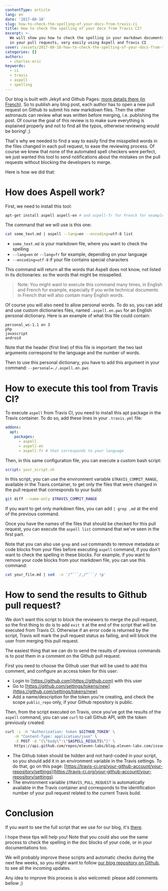 ```yaml
---
contentType: article
lang: en
date: '2017-08-18'
slug: how-to-check-the-spelling-of-your-docs-from-travis-ci
title: How to check the spelling of your docs from Travis CI?
excerpt: >-
  We will show you how to check the spelling in your markdown documents, changed
  in your pull requests, very easily using Aspell and Travis CI
cover: /assets/2017-08-18-how-to-check-the-spelling-of-your-docs-from-travis-ci/typing.jpg
categories: []
authors:
  - charles-eric
keywords:
  - ci
  - travis
  - aspell
  - spelling
---
```


Our blog is built with Jekyll and Github Pages: [more details there (in French)]({BASE_URL}/fr/migration-du-blog/). So to publish any blog post, each author has to open a new pull request on Github to submit his new markdown files.
Then the other astronauts can review what was written before merging, i.e. publishing the post. Of course the goal of this review is to make sure everything is explained properly and not to find all the typos, otherwise reviewing would be boring! ;)

That's why we needed to find a way to easily find the misspelled words in the files changed in each pull request, to ease the reviewing process. Of course we knew that none of the automated spell checkers were perfect, we just wanted this tool to send notifications about the mistakes on the pull requests without blocking the developers to merge.

Here is how we did that:

How does Aspell work?
=====================

First, we need to install this tool:

```bash
apt-get install aspell aspell-en # and aspell-fr for French for example
```

The command that we will use is this one:

```bash
cat some_text.md | aspell --lang=en --encoding=utf-8 list
```

- `some_text.md` is your markdown file, where you want to check the spelling
- `--lang=en` or `--lang=fr` for example, depending on your language
- `--encoding=utf-8` if your file contains special characters

This command will return all the words that Aspell does not know, not listed in its dictionaries: so the words that might be misspelled.

> Note:
> You might want to execute this command many times, in English and French for example, especially if you write technical documents in French that will also contain many English words.

Of course you will also need to allow personal words. To do so, you can add and use custom dictionaries files, named `.aspell.en.pws` for an English personal dictionary. Here is an example of what this file could contain:

```
personal_ws-1.1 en 3
php
javascript
android
```

Note that the header (first line) of this file is important: the two last arguments correspond to the language and the number of words.

Then to use this personal dictionary, you have to add this argument in your command: `--personal=./.aspell.en.pws`

How to execute this tool from Travis CI?
========================================

To execute `aspell` from Travis CI, you need to install this apt package in the Travis container. To do so, add these lines in your `.travis.yml` file:

```yml
addons:
  apt:
    packages:
      - aspell
      - aspell-en
      - aspell-fr # that corresponds to your language
```

Then, in this same configuration file, you can execute a custom bash script:

```yml
script: your_script.sh
```

In this script, you can use the environment variable `$TRAVIS_COMMIT_RANGE`, available in the Travis container, to get only the files that were changed in the pull request that corresponds to your build:

```bash
git diff --name-only $TRAVIS_COMMIT_RANGE
```

If you want to get only markdown files, you can add `| grep .md` at the end of the previous command.

Once you have the names of the files that should be checked for this pull request, you can execute the `aspell list` command that we've seen in the first part.

Note that you can also use `grep` and `sed` commands to remove metadata or code blocks from your files before executing `aspell` command, if you don't want to check the spelling in these blocks.
For example, if you want to remove your code blocks from your markdown file, you can use this command:

```bash
cat your_file.md | sed  -n '/^```/,/^```/ !p'
```

How to send the results to Github pull request?
===============================================

We don't want this script to block the reviewers to merge the pull request, so the first thing to do is to add `exit 0` at the end of the script that will be executed from Travis CI. Otherwise if an error code is returned by the script, Travis will mark the pull request status as failing, and will block the user from merging this pull request.

The easiest thing that we can do to send the results of previous commands is to post them in a comment on the Github pull request.

First you need to choose the Github user that will be used to add this comment, and configure an access token for this user:
- Login to [https://github.com](https://github.com) with this user
- Go to [https://github.com/settings/tokens/new](https://github.com/settings/tokens/new)
- Add a name/description for the token you're creating, and check the scope `public_repo` only, if your Github repository is public.

Then, from the script executed on Travis, once you've got the results of the `aspell` command, you can use `curl` to call Github API, with the token previously created:

```bash
curl -i -H "Authorization: token $GITHUB_TOKEN" \
    -H "Content-Type: application/json" \
    -X POST -d "{\"body\":\"$ASPELL_RESULTS\"}" \
    https://api.github.com/repos/eleven-labs/blog.eleven-labs.com/issues/$TRAVIS_PULL_REQUEST/comments
```

- The Github token should be hidden and not hard-coded in your script, so you should add it in an environment variable in the Travis settings. To do that, go on this page: [https://travis-ci.org/your-github-account/your-repository/settings](https://travis-ci.org/your-github-account/your-repository/settings)
- The environment variable `$TRAVIS_PULL_REQUEST` is automatically available in the Travis container and corresponds to the identification number of your pull request related to the current Travis build.

Conclusion
==========

If you want to see the full script that we use for our blog, it's [there](https://github.com/eleven-labs/blog.eleven-labs.com/blob/master/bin/check-spelling.sh).

I hope these tips will help you! Note that you could also use the same process to check the spelling in the doc blocks of your code, or in your documentations too.

We will probably improve these scripts and automatic checks during the next few weeks, so you might want to follow [our blog repository on Github](https://github.com/eleven-labs/blog.eleven-labs.com), to see all the incoming updates.

Any idea to improve this process is also welcomed: please add comments bellow ;)
